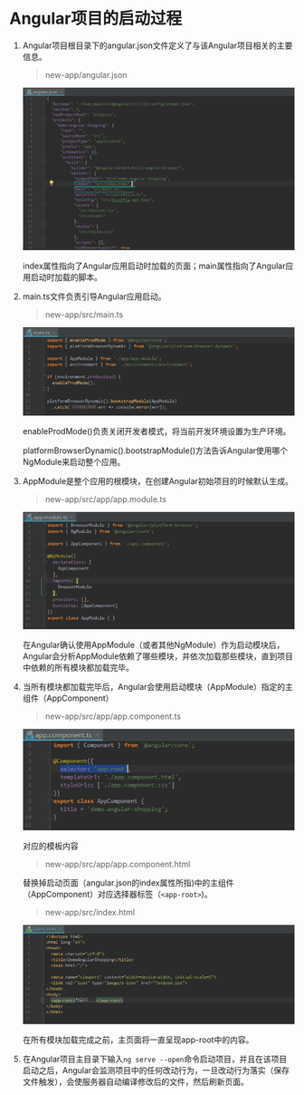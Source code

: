 # Angular项目的启动过程

1. Angular项目根目录下的angular.json文件定义了与该Angular项目相关的主要信息。

   > new-app/angular.json

   ![1550122977777](assets/1550122977777.png)

   index属性指向了Angular应用启动时加载的页面；main属性指向了Angular应用启动时加载的脚本。

2. main.ts文件负责引导Angular应用启动。

   > new-app/src/main.ts

   ![1550124000865](assets/1550124000865.png)

   enableProdMode()负责关闭开发者模式，将当前开发环境设置为生产环境。

   platformBrowserDynamic().bootstrapModule()方法告诉Angular使用哪个NgModule来启动整个应用。

3. AppModule是整个应用的根模块，在创建Angular初始项目的时候默认生成。

   > new-app/src/app/app.module.ts

   ![1550124465042](assets/1550124465042.png)

   在Angular确认使用AppModule（或者其他NgModule）作为启动模块后，Angular会分析AppModule依赖了哪些模块，并依次加载那些模块，直到项目中依赖的所有模块都加载完毕。

4. 当所有模块都加载完毕后，Angular会使用启动模块（AppModule）指定的主组件（AppComponent）

   > new-app/src/app/app.component.ts

   ![1550125182253](assets/1550125182253.png)

   对应的模板内容

   > new-app/src/app/app.component.html

   替换掉启动页面（angular.json的index属性所指)中的主组件（AppComponent）对应选择器标签（`<app-root>`)。

   > new-app/src/index.html

   ![1550125664970](assets/1550125664970.png)

   在所有模块加载完成之前，主页面将一直呈现app-root中的内容。

5. 在Angular项目主目录下输入`ng serve --open`命令启动项目，并且在该项目启动之后，Angular会监测项目中的任何改动行为，一旦改动行为落实（保存文件触发），会使服务器自动编译修改后的文件，然后刷新页面。






